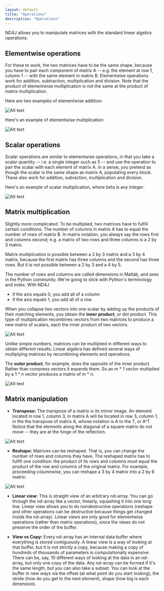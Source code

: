 ```yaml
---
layout: default
title: "Operations"
description: "Operations"
---
```



ND4J allows you to manipulate matrices with the standard linear algebra operations.

## Elementwise operations

For these to work, the two matrices have to be the same shape, because you have to pair each component of matrix A -- e.g. the element at row 1, column 1 -- with the same element in matrix B. Elementwise operations work for addition, subtraction, multiplication and division. Note that the product of elementwise multiplication is not the same at the product of matrix multiplication.

Here are two examples of elementwise addition:

![Alt text](../img/elementwise_addition.jpg)

Here's an example of elementwise multiplication:

![Alt text](../img/elementwise_multiplication.jpg)

## Scalar operations

Scalar operations are similar to elementwise operations, in that you take a scalar quantity -- i.e. a single integer such as 5 -- and use the operation to pair the scalar with each element of matrix A. In a sense, you pretend as though the scalar is the same shape as matrix A, populating every block. These also work for addition, subraction, multiplication and division. 

Here's an example of scalar multiplication, where beta is any integer:

![Alt text](../img/scalar_multiplication.jpg)

## Matrix multiplication

Slightly more complicated. To be multiplied, two matrices have to fulfill certain conditions. The number of columns in matrix A has to equal the number of rows of matrix B. In matrix notation, you always say the rows first and columns second; e.g. a matrix of two rows and three columns is a 2 by 3 matrix.

Matrix multiplication is possible between a 2 by 3 matrix and a 3 by 4 matrix, because the first matrix has three columns and the second has three rows. But it is not possible between a 2 by 3 and a 4 by 5. 

The number of rows and columns are called dimensions in Matlab, and axes in the Python community. We're going to stick with Python's terminology and index. With ND4J

* if the axis equals 0, you add all of a column
* if the axis equals 1, you add all of a row.

When you collapse two vectors into one scalar by adding up the products of their matching elements, you obtain the **inner product**, or dot product. This type of multiplication recombines vectors from two matrices to produce a new matrix of scalars, each the inner product of two vectors.

![Alt text](../img/inner_product.jpg)

Unlike simple numbers, matrices can be multiplied in different ways to obtain different results. Linear algebra has defined several ways of multiplying matrices by recombining elements and operations.

The **outer product**, for example, does the opposite of the inner product. Rather than compress vectors it expands them. So an m * 1 vector multiplied by a 1 * n vector produces a matrix of m * n. 

![Alt text](../img/outer_product.png)

## Matrix manipulation

* **Transpose:** The transpose of a matrix is its mirror image. An element located in row 1, column 3, in matrix A will be located in row 3, column 1, in the the transpose of matrix A, whose notation is A to the T, or A^T. Notice that the elements along the diagonal of a square matrix do not move -- they are at the hinge of the reflection. 

![Alt text](../img/transpose_matrix.gif)

* **Reshape:** Matrices can be reshaped. That is, you can change the number of rows and columns they have. The reshaped matrix has to fulfill one condition: the product of its rows and columns must equal the product of the row and columns of the original matrix. For example, proceeding columnwise, you can reshape a 3 by 4 matrix into a 2 by 6 matrix:

![Alt text](../img/reshape_matrix.png)

* **Linear view:** This is straight view of an arbitrary nd-array. You can go through the nd-array like a vector, linearly, squashing it into one long line. Linear view allows you to do nondestructive operations (reshape and other operations can be destructive because things get changed inside the nd-array). Linear views are only good for elementwise operations (rather than matrix operations), since the views do not preserve the order of the buffer. 

* **View vs Copy:** Every nd-array has an internal data buffer where everything is stored contiguously. A linear view is a way of looking at that buffer, but it is not strictly a copy, because making a copy of hundreds of thousands of parameters is computationally expensive. There can be, say, 10 different ways of looking at the data in an nd-array, but only one copy of the data. Any nd-array can be formed if it's the same length, but you can also take a subset. You can look at the buffer in new ways via the offset (at what point do you start looking), the stride (how do you get to the next element), shape (how big is each dimension).
